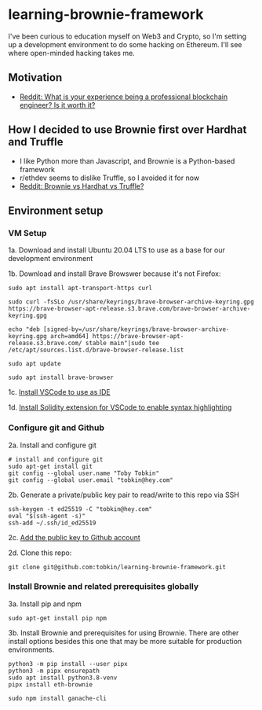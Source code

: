 # learning-brownie-framework

I've been curious to education myself on Web3 and Crypto, so I'm setting up a development environment to do some hacking on Ethereum. I'll see where open-minded hacking takes me.

## Motivation
- [Reddit: What is your experience being a professional blockchain engineer? Is it worth it?](https://www.reddit.com/r/ethdev/comments/s66a3x/what_is_your_experience_being_a_professional/)

## How I decided to use Brownie first over Hardhat and Truffle
- I like Python more than Javascript, and Brownie is a Python-based framework
- r/ethdev seems to dislike Truffle, so I avoided it for now
- [Reddit: Brownie vs Hardhat vs Truffle?](https://www.reddit.com/r/ethdev/comments/rkw5nq/brownie_vs_hardhat_vs_truffle/)

## Environment setup

### VM Setup
1a. Download and install Ubuntu 20.04 LTS to use as a base for our development environment

1b. Download and install Brave Browswer because it's not Firefox:
```
sudo apt install apt-transport-https curl

sudo curl -fsSLo /usr/share/keyrings/brave-browser-archive-keyring.gpg https://brave-browser-apt-release.s3.brave.com/brave-browser-archive-keyring.gpg

echo "deb [signed-by=/usr/share/keyrings/brave-browser-archive-keyring.gpg arch=amd64] https://brave-browser-apt-release.s3.brave.com/ stable main"|sudo tee /etc/apt/sources.list.d/brave-browser-release.list

sudo apt update

sudo apt install brave-browser
```

1c. [Install VSCode to use as IDE](git@github.com:tobkin/learning-brownie-framework.git)

1d. [Install Solidity extension for VSCode to enable syntax highlighting](https://marketplace.visualstudio.com/items?itemName=JuanBlanco.solidity)

### Configure git and Github
2a. Install and configure git
```
# install and configure git
sudo apt-get install git
git config --global user.name "Toby Tobkin"
git config --global user.email "tobkin@hey.com"
```

2b. Generate a private/public key pair to read/write to this repo via SSH
```
ssh-keygen -t ed25519 -C "tobkin@hey.com"
eval "$(ssh-agent -s)"
ssh-add ~/.ssh/id_ed25519
```

2c. [Add the public key to Github account](https://github.com/settings/keys)

2d. Clone this repo:
```
git clone git@github.com:tobkin/learning-brownie-framework.git
```

### Install Brownie and related prerequisites globally
3a. Install pip and npm
```
sudo apt-get install pip npm
```

3b. Install Brownie and prerequisites for using Brownie. There are other install options besides this one that may be more suitable for production environments.
```
python3 -m pip install --user pipx
python3 -m pipx ensurepath
sudo apt install python3.8-venv
pipx install eth-brownie

sudo npm install ganache-cli
```
